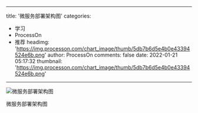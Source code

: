 
---
title: '微服务部署架构图'
categories: 
 - 学习
 - ProcessOn
 - 推荐
headimg: 'https://img.processon.com/chart_image/thumb/5db7b6d5e4b0e43394524e6b.png'
author: ProcessOn
comments: false
date: 2022-01-21 05:17:32
thumbnail: 'https://img.processon.com/chart_image/thumb/5db7b6d5e4b0e43394524e6b.png'
---

<div>   
<img class="thumb" alt="微服务部署架构图" src="https://img.processon.com/chart_image/thumb/5db7b6d5e4b0e43394524e6b.png" referrerpolicy="no-referrer">
<p>微服务部署架构图</p>  
</div>
            